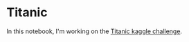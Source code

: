 # Titanic
In this notebook, I'm working on the [Titanic kaggle challenge](https://www.kaggle.com/c/titanic).
